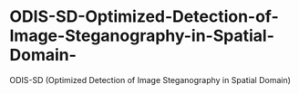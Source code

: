 # ODIS-SD-Optimized-Detection-of-Image-Steganography-in-Spatial-Domain-
ODIS-SD (Optimized Detection of Image Steganography in Spatial Domain)
